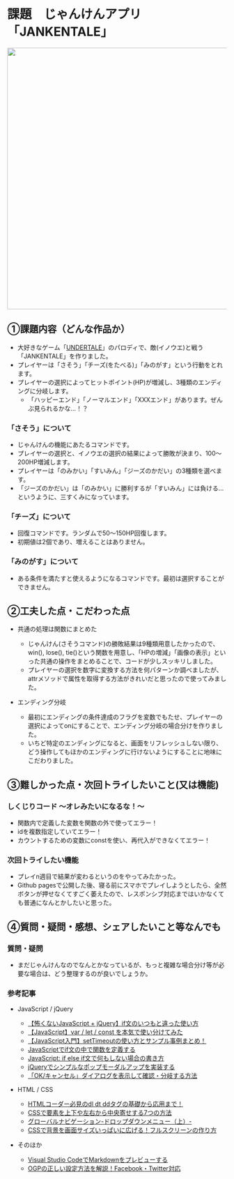 # 課題　じゃんけんアプリ「JANKENTALE」

<img src ="https://user-images.githubusercontent.com/113824527/198418258-d7ac987c-3831-4d0f-9f65-95437b3e8a50.png" width="600px">

## ①課題内容（どんな作品か）
- 大好きなゲーム「[UNDERTALE](https://store.steampowered.com/app/391540/Undertale/?l=japanese)」のパロディで、敵(イノウエ)と戦う「JANKENTALE」を作りました。
- プレイヤーは「さそう」「チーズ(をたべる)」「みのがす」という行動をとれます。
- プレイヤーの選択によってヒットポイント(HP)が増減し、3種類のエンディングに分岐します。
  - 「ハッピーエンド」「ノーマルエンド」「XXXエンド」があります。ぜんぶ見られるかな…！？
### 「さそう」について
- じゃんけんの機能にあたるコマンドです。
- プレイヤーの選択と、イノウエの選択の結果によって勝敗が決まり、100〜200HP増減します。
- プレイヤーは「のみかい」「すいみん」「ジーズのかだい」の3種類を選べます。
- 「ジーズのかだい」は「のみかい」に勝利するが「すいみん」には負ける…というように、三すくみになっています。
### 「チーズ」について
  - 回復コマンドです。ランダムで50〜150HP回復します。
  - 初期値は2個であり、増えることはありません。
### 「みのがす」について
  - ある条件を満たすと使えるようになるコマンドです。最初は選択することができません。

## ②工夫した点・こだわった点
- 共通の処理は関数にまとめた
  - じゃんけん(さそうコマンド)の勝敗結果は9種類用意したかったので、win(), lose(), tie()という関数を用意し、「HPの増減」「画像の表示」といった共通の操作をまとめることで、コードが少しスッキリしました。
  - プレイヤーの選択を数字に変換する方法を何パターンか調べましたが、attrメソッドで属性を取得する方法がきれいだと思ったので使ってみました。

- エンディング分岐
  - 最初にエンディングの条件達成のフラグを変数でもたせ、プレイヤーの選択によってonにすることで、エンディング分岐の場合分けを作りました。
  - いちど特定のエンディングになると、画面をリフレッシュしない限り、どう操作してもほかのエンディングに行けないようにすることに地味にこだわりました。

## ③難しかった点・次回トライしたいこと(又は機能)
### しくじりコード 〜オレみたいになるな！〜
- 関数内で定義した変数を関数の外で使ってエラー！
- idを複数指定していてエラー！
- カウントするための変数にconstを使い、再代入ができなくてエラー！

### 次回トライしたい機能
- プレイn週目で結果が変わるというのをやってみたかった。
- Github pagesで公開した後、寝る前にスマホでプレイしようとしたら、全然ボタンが押せなくてすごく萎えたので、レスポンシブ対応まではいかなくても普通になんとかしたいと思った。

## ④質問・疑問・感想、シェアしたいこと等なんでも
### 質問・疑問 
- まだじゃんけんなのでなんとかなっているが、もっと複雑な場合分け等が必要な場合は、どう整理するのが良いでしょうか。

###  参考記事
- JavaScript / jQuery
  - [【怖くないJavaScript + jQuery】if文のいつもと違った使い方](https://blog.8bit.co.jp/?p=13883)
  - [【JavaScript】var / let / const を本気で使い分けてみた](https://qiita.com/cheez921/items/7b57835cb76e70dd0fc4)
  - [【JavaScript入門】setTimeoutの使い方とサンプル事例まとめ！](https://www.sejuku.net/blog/24540)
  - [JavaScriptでif文の中で関数を定義する](https://kimizuka.hatenablog.com/entry/2015/05/05/000000)
  - [JavaScript: if else if文で何もしない場合の書き方](https://step-learn.com/article/javascript/168-if-nothing.html)
  - [jQueryでシンプルなポップモーダルアップを実装する](https://mgmgblog.com/?p=641)
  - [「OK/キャンセル」ダイアログを表示して確認・分岐する方法](https://www.nishishi.com/javascript-tips/confirm-dialog.html)

- HTML / CSS
  - [HTMLコーダー必見のdl dt ddタグの基礎から応用まで！](https://ferret-plus.com/5063?page=2)
  - [CSSで要素を上下や左右から中央寄せする7つの方法](https://www.granfairs.com/blog/staff/centering-by-css)
  - [グローバルナビゲーション-ドロップダウンメニュー（上）-](https://coco-factory.jp/ugokuweb/move01/5-1-1/)
  - [CSSで背景を画面サイズいっぱいに広げる！フルスクリーンの作り方](https://jajaaan.co.jp/css/css-full-screen/)
  
- そのほか
  - [Visual Studio CodeでMarkdownをプレビューする](https://qiita.com/k_maki/items/d2ed604ac967e029c9a9)
  - [OGPの正しい設定方法を解説！Facebook・Twitter対応](https://mirai-creators.com/2199/)

